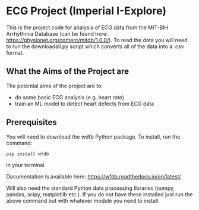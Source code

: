 # ECG Project (Imperial I-Explore)

This is the project code for analysis of ECG data from the MIT-BIH Arrhythmia Database (can be found here: https://physionet.org/content/mitdb/1.0.0/). To read the data you will need to run the downloadall.py script which converts all of the data into a .csv format.

## What the Aims of the Project are

The potential aims of the project are to:
- do some basic ECG analysis (e.g. heart rate)
- train an ML model to detect heart defects from ECG data

## Prerequisites

You will need to download the wdfb Python package. To install, run the command: 
```
pip install wfdb
```
in your terminal 

Documentation is available here: https://wfdb.readthedocs.io/en/latest/

Will also need the standard Python data processing libraries (numpy, pandas, scipy, matplotlib etc.). If you do not have these installed just run the above command but with whatever module you need to install.




